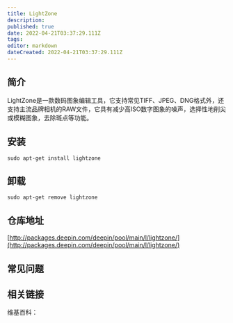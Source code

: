 ```yaml
---
title: LightZone
description: 
published: true
date: 2022-04-21T03:37:29.111Z
tags: 
editor: markdown
dateCreated: 2022-04-21T03:37:29.111Z
---
```


## 简介

LightZone是一款数码图象编辑工具，它支持常见TIFF、JPEG、DNG格式外，还支持主流品牌相机的RAW文件，它具有减少高ISO数字图象的噪声，选择性地削尖或模糊图象，去除斑点等功能。

## 安装

`sudo apt-get install lightzone`

## 卸载

`sudo apt-get remove lightzone`

## 仓库地址

[http://packages.deepin.com/deepin/pool/main/l/lightzone/](http://packages.deepin.com/deepin/pool/main/l/lightzone/)


## 常见问题


## 相关链接

维基百科：